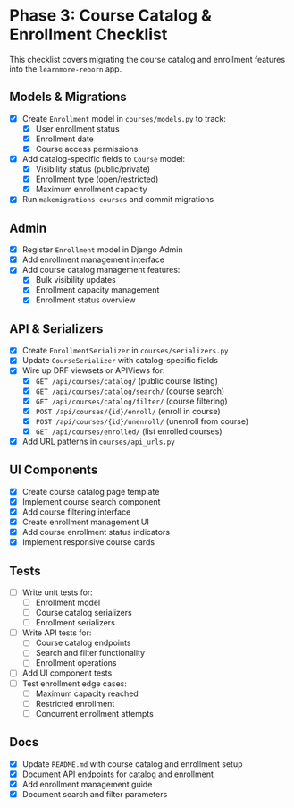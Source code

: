 # Phase 3: Course Catalog & Enrollment Checklist

This checklist covers migrating the course catalog and enrollment features into the `learnmore-reborn` app.

## Models & Migrations

- [x] Create `Enrollment` model in `courses/models.py` to track:
  - [x] User enrollment status
  - [x] Enrollment date
  - [x] Course access permissions
- [x] Add catalog-specific fields to `Course` model:
  - [x] Visibility status (public/private)
  - [x] Enrollment type (open/restricted)
  - [x] Maximum enrollment capacity
- [x] Run `makemigrations courses` and commit migrations

## Admin

- [x] Register `Enrollment` model in Django Admin
- [x] Add enrollment management interface
- [x] Add course catalog management features:
  - [x] Bulk visibility updates
  - [x] Enrollment capacity management
  - [x] Enrollment status overview

## API & Serializers

- [x] Create `EnrollmentSerializer` in `courses/serializers.py`
- [x] Update `CourseSerializer` with catalog-specific fields
- [x] Wire up DRF viewsets or APIViews for:
  - [x] `GET /api/courses/catalog/` (public course listing)
  - [x] `GET /api/courses/catalog/search/` (course search)
  - [x] `GET /api/courses/catalog/filter/` (course filtering)
  - [x] `POST /api/courses/{id}/enroll/` (enroll in course)
  - [x] `POST /api/courses/{id}/unenroll/` (unenroll from course)
  - [x] `GET /api/courses/enrolled/` (list enrolled courses)
- [x] Add URL patterns in `courses/api_urls.py`

## UI Components

- [x] Create course catalog page template
- [x] Implement course search component
- [x] Add course filtering interface
- [x] Create enrollment management UI
- [x] Add course enrollment status indicators
- [x] Implement responsive course cards

## Tests

- [ ] Write unit tests for:
  - [ ] Enrollment model
  - [ ] Course catalog serializers
  - [ ] Enrollment serializers
- [ ] Write API tests for:
  - [ ] Course catalog endpoints
  - [ ] Search and filter functionality
  - [ ] Enrollment operations
- [ ] Add UI component tests
- [ ] Test enrollment edge cases:
  - [ ] Maximum capacity reached
  - [ ] Restricted enrollment
  - [ ] Concurrent enrollment attempts

## Docs

- [x] Update `README.md` with course catalog and enrollment setup
- [x] Document API endpoints for catalog and enrollment
- [x] Add enrollment management guide
- [x] Document search and filter parameters 